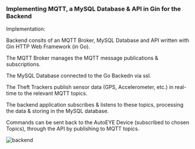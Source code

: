 ### Implementing MQTT, a MySQL Database & API in Gin for the Backend

Implementation:

Backend consits of an MQTT Broker, MySQL Database and API written with Gin HTTP Web Framework (in Go). 

The MQTT Broker manages the MQTT message publications & subscriptions.

The MySQL Database connected to the Go Backedn via ssl. 

The Theft Trackers publish sensor data (GPS, Accelerometer, etc.) in real-time to the relevant MQTT topics.

The backend application subscribes & listens to these topics, processing the data & storing in the MySQL database.

Commands can be sent back to the AutoEYE Device (subscribed to chosen Topics), through the API by publishing to MQTT topics.

![backend](https://github.com/AdvikChitre/AutoEye/assets/59978422/f5741e53-4059-439a-9c00-64825375fec9)
